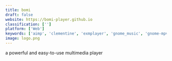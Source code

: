 ```yaml
---
title: bomi
draft: false 
website: https://bomi-player.github.io
classification: ['']
platform: ['Web']
keywords: ['aimp', 'clementine', 'exmplayer', 'gnome_music', 'gnome-mpv', 'gom_media_player', 'mpc-be', 'mpc-hc', 'mpv', 'mplayer', 'mx_player', 'mochi-player', 'quicktime_player', 'real_alternative', 'realplayer', 'smplayer', 'scorpio_player', 'umplayer', 'vlc_media_player', 'windows_media_player']
image: logo.png
---
```

a powerful and easy-to-use multimedia player